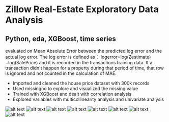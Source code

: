 # Zillow Real-Estate Exploratory Data Analysis
## Python, eda, XGBoost, time series

evaluated on Mean Absolute Error between the predicted log error and the actual log error. The log error is defined as：
logerror=log(Zestimate)−log(SalePrice)
and it is recorded in the transactions training data. If a transaction didn't happen for a property during that period of time, that row is ignored and not counted in the calculation of MAE.

- Imported and cleaned the house price dataset with 300k records
- Used missingno to explore and visualized the missing value 
- Trained with XGBoost and dealt with correlation analysis
- Explored variables with multicollinearity analysis and univariate analysis

![alt text](image/image1.png)
![alt text](image/image2.png)
![alt text](image/image3.png)
![alt text](image/image4.png)
![alt text](image/image5.png)
![alt text](image/image6.png)
![alt text](image/image7.png)
![alt text](image/image8.png)